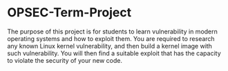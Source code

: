 # OPSEC-Term-Project
The purpose of this project is for students to learn vulnerability in modern operating systems and how to exploit them. You are required to research any known Linux kernel vulnerability, and then build a kernel image with such vulnerability. You will then find a suitable exploit that has the capacity to violate the security of your new code. 
